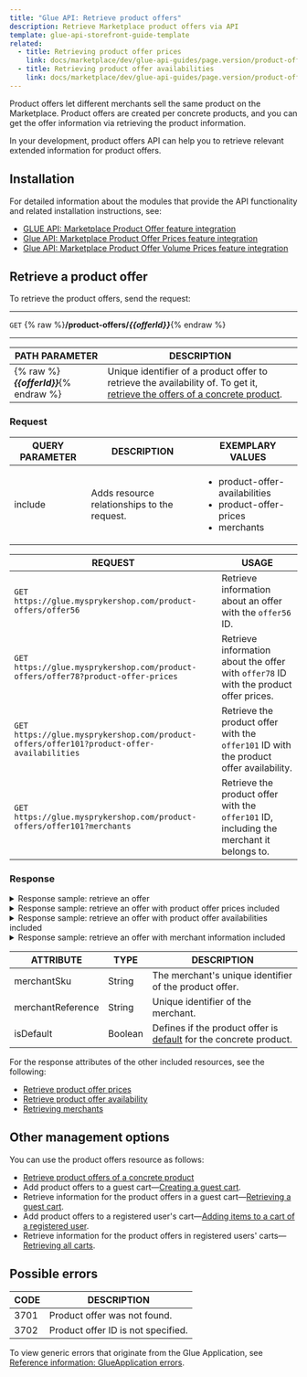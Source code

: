 ```yaml
---
title: "Glue API: Retrieve product offers"
description: Retrieve Marketplace product offers via API
template: glue-api-storefront-guide-template
related:
  - title: Retrieving product offer prices
    link: docs/marketplace/dev/glue-api-guides/page.version/product-offers/retrieving-product-offer-prices.html
  - title: Retrieving product offer availabilities
    link: docs/marketplace/dev/glue-api-guides/page.version/product-offers/retrieving-product-offer-availability.html
---
```


Product offers let different merchants sell the same product on the Marketplace. Product offers are created per concrete products, and you can get the offer information via retrieving the product information.

In your development, product offers API can help you to retrieve relevant extended information for product offers.

## Installation

For detailed information about the modules that provide the API functionality and related installation instructions, see:

* [GLUE API: Marketplace Product Offer feature integration](/docs/pbc/all/offer-management/{{page.version}}/marketplace/install-and-upgrade/install-glue-api/install-the-marketplace-product-offer-glue-api.html)
* [Glue API: Marketplace Product Offer Prices feature integration](/docs/pbc/all/price-management/{{page.version}}/marketplace/install-and-upgrade/install-glue-api/install-the-marketplace-product-offer-prices-glue-api.html)
* [Glue API: Marketplace Product Offer Volume Prices feature integration](/docs/pbc/all/price-management/{{page.version}}/marketplace/install-and-upgrade/install-glue-api/install-the-marketplace-product-offer-prices-glue-api.html)

## Retrieve a product offer

To retrieve the product offers, send the request:

---
`GET` {% raw %}**/product-offers/*{{offerId}}***{% endraw %}

---

| PATH PARAMETER | DESCRIPTION |
| ------------------ | ---------------------- |
| {% raw %}***{{offerId}}***{% endraw %} | Unique identifier of a product offer to retrieve the availability of. To get it, [retrieve the offers of a concrete product](/docs/pbc/all/product-information-management/{{page.version}}/marketplace/manage-using-glue-api/retrieve-product-offers-of-concrete-products.html). |

<a name="product-offer-included-resources"></a>

### Request

| QUERY PARAMETER | DESCRIPTION      | EXEMPLARY VALUES       |
| -------------------- | ----------------- | ---------------- |
| include          | Adds resource relationships to the request. | <ul><li>product-offer-availabilities</li><li>product-offer-prices</li><li>merchants</li></ul> |

| REQUEST | USAGE     |
| ---------- | ----------- |
| `GET https://glue.mysprykershop.com/product-offers/offer56`| Retrieve information about an offer with the `offer56` ID.   |
| `GET https://glue.mysprykershop.com/product-offers/offer78?product-offer-prices` | Retrieve information about the offer with `offer78` ID with the product offer prices. |
| `GET https://glue.mysprykershop.com/product-offers/offer101?product-offer-availabilities` | Retrieve the product offer with the `offer101` ID with the product offer availability. |
| `GET https://glue.mysprykershop.com/product-offers/offer101?merchants` | Retrieve the product offer with the `offer101` ID, including the merchant it belongs to. |

### Response

<details>
<summary markdown='span'>Response sample: retrieve an offer</summary>

```json
{
    "data": {
        "type": "product-offers",
        "id": "offer56",
        "attributes": {
            "merchantSku": null,
            "merchantReference": "MER000005",
            "isDefault": false
        },
        "links": {
            "self": "https://glue.mysprykershop.comm/product-offers/offer56"
        }
    }
}
```
</details>

<details>
<summary markdown='span'>Response sample: retrieve an offer with product offer prices included</summary>

```json
{
    "data": {
        "type": "product-offers",
        "id": "offer78",
        "attributes": {
            "merchantSku": null,
            "merchantReference": "MER000005",
            "isDefault": true
        },
        "links": {
            "self": "https://glue.mysprykershop.com/product-offers/offer78"
        },
        "relationships": {
            "product-offer-prices": {
                "data": [
                    {
                        "type": "product-offer-prices",
                        "id": "offer78"
                    }
                ]
            }
        }
    },
    "included": [
        {
            "type": "product-offer-prices",
            "id": "offer78",
            "attributes": {
                "price": 40522,
                "prices": [
                    {
                        "priceTypeName": "DEFAULT",
                        "netAmount": null,
                        "grossAmount": 40522,
                        "currency": {
                            "code": "EUR",
                            "name": "Euro",
                            "symbol": "€"                        
                    },
                        "volumePrices": [
                            {
                                "grossAmount": 38400,
                                "netAmount": 39100,
                                "quantity": 3
                            }

                        ]
                    }
                ]
            },
            "links": {
                "self": "https://glue.mysprykershop.com/product-offers/offer78/product-offer-prices"
            }
        }
    ]
}
```
</details>

<details>
<summary markdown='span'>Response sample: retrieve an offer with product offer availabilities included</summary>

```json
{
    "data": {
        "type": "product-offers",
        "id": "offer101",
        "attributes": {
            "merchantSku": null,
            "merchantReference": "MER000006",
            "isDefault": false
        },
        "links": {
            "self": "https://glue.mysprykershop.comm/product-offers/offer101?include=product-offer-prices,product-offer-availabilities"
        },
        "relationships": {
            "product-offer-availabilities": {
                "data": [
                    {
                        "type": "product-offer-availabilities",
                        "id": "offer101"
                    }
                ]
           }
        }
    },
    "included": [
        {
            "type": "product-offer-availabilities",
            "id": "offer101",
            "attributes": {
                "isNeverOutOfStock": true,
                "availability": true,
                "quantity": "0.0000000000"
            },
            "links": {
                "self": "https://glue.mysprykershop.comm/product-offers/offer101/product-offer-availabilities"
            }

        }
    ]
}
```
</details>

<details>
<summary markdown='span'>Response sample: retrieve an offer with merchant information included</summary>

```json
{
    "data": {
        "type": "product-offers",
        "id": "offer101",
        "attributes": {
            "merchantSku": null,
            "merchantReference": "MER000006",
            "isDefault": false
        },
        "links": {
            "self": "https://glue.mysprykershop.comm/product-offers/offer101?include=product-offer-prices,product-offer-availabilities,merchants"
        },
        "merchants": {
                "data": [
                    {
                        "type": "merchants",
                        "id": "MER000006"
                    }
                ]
        }
    },
    "included": [
        {
            "type": "merchants",
            "id": "MER000006",
            "attributes": {
                "merchantName": "Sony Experts",
                "merchantUrl": "/en/merchant/sony-experts",
                "contactPersonRole": "Brand Manager",
                "contactPersonTitle": "Ms",
                "contactPersonFirstName": "Michele",
                "contactPersonLastName": "Nemeth",
                "contactPersonPhone": "030/123456789",
                "logoUrl": "https://d2s0ynfc62ej12.cloudfront.net/merchant/sonyexperts-logo.png",
                "publicEmail": "support@sony-experts.com",
                "publicPhone": "+49 30 234567691",
                "description": "Capture your moment with the best cameras from Sony. From pocket-size to professional-style, they all pack features to deliver the best quality pictures.Discover the range of Sony cameras, lenses and accessories, and capture your favorite moments with precision and style with the best cameras can offer.",
                "bannerUrl": "https://d2s0ynfc62ej12.cloudfront.net/merchant/sonyexperts-banner.png",
                "deliveryTime": "1-3 days",
                "latitude": "11.547788",
                "longitude": "48.131058",
                "faxNumber": "+49 30 234567600",
                "legalInformation": {
                    "terms": "<p><span style=\"font-weight: bold;\">General Terms</span><br><br>(1) This privacy policy has been compiled to better serve those who are concerned with how their 'Personally identifiable information' (PII) is being used online. PII, as used in US privacy law and information security, is information that can be used on its own or with other information to identify, contact, or locate a single person, or to identify an individual in context. Please read our privacy policy carefully to get a clear understanding of how we collect, use, protect or otherwise handle your Personally Identifiable Information in accordance with our website. <br><br>(2) We do not collect information from visitors of our site or other details to help you with your experience.<br><br><span style=\"font-weight: bold;\">Using your Information</span><br><br>We may use the information we collect from you when you register, make a purchase, sign up for our newsletter, respond to a survey or marketing communication, surf the website, or use certain other site features in the following ways: <br><br>To personalize user's experience and to let us deliver the type of content and product offerings in which you are most interested.<br><br><span style=\"font-weight: bold;\">Protecting visitor information</span><br><br>Our website is scanned on a regular basis for security holes and known vulnerabilities in order to make your visit to our site as safe as possible. Your personal information is contained behind secured networks and is only accessible by a limited number of persons who have special access rights to such systems, and are required to keep the information confidential. In addition, all sensitive/credit information you supply is encrypted via Secure Socket Layer (SSL) technology.</p>",
                    "cancellationPolicy": "You have the right to withdraw from this contract within 14 days without giving any reason. The withdrawal period will expire after 14 days from the day on which you acquire, or a third party other than the carrier and indicated by you acquires, physical possession of the last good. You may use the attached model withdrawal form, but it is not obligatory. To meet the withdrawal deadline, it is sufficient for you to send your communication concerning your exercise of the right of withdrawal before the withdrawal period has expired.",
                    "imprint": "<p>Sony Experts<br><br>Matthias-Pschorr-Straße 1<br>80336 München<br>DE<br><br>Phone: 030 1234567<br>Email: support@sony-experts.com<br><br>Represented by<br>Managing Director: Max Mustermann<br>Register Court: Munich<br>Register Number: HYY 134306<br></p>",
                    "dataPrivacy": "Sony Experts values the privacy of your personal data."
                }
            },
            "links": {
                "self": "https://glue.mysprykershop.comm/merchants/MER000006"
            }
        }
    ]
}
```
</details>

<a name="product-offers-response-attributes"></a>

| ATTRIBUTE   | TYPE | DESCRIPTION      |
| --------------- | -------- | -------------------- |
| merchantSku       | String   | The merchant's unique identifier of the product offer. |
| merchantReference | String   | Unique identifier of the merchant. |
| isDefault         | Boolean  | Defines if the product offer is [default](/docs/pbc/all/offer-management/{{page.version}}/marketplace/marketplace-product-offer-feature-overview.html#product-offers-on-the-product-details-page) for the concrete product. |


For the response attributes of the other included resources, see the following:
* [Retrieve product offer prices](/docs/marketplace/dev/glue-api-guides/{{page.version}}/product-offers/retrieving-product-offer-prices.html#product-offer-prices-response-attributes)
* [Retrieve product offer availability](/docs/marketplace/dev/glue-api-guides/{{page.version}}/product-offers/retrieving-product-offer-availability.html#product-offer-availability-response-attributes)
* [Retrieving merchants](/docs/pbc/all/merchant-management/{{page.version}}/marketplace/manage-using-glue-api/glue-api-retrieve-merchants.html#merchants-response-attributes)





## Other management options

You can use the product offers resource as follows:

- [Retrieve product offers of a concrete product](/docs/pbc/all/product-information-management/{{page.version}}/marketplace/manage-using-glue-api/retrieve-product-offers-of-concrete-products.html)
- Add product offers to a guest cart—[Creating a guest cart](/docs/pbc/all/cart-and-checkout/{{page.version}}/marketplace/manage-using-glue-api/guest-carts/manage-guest-carts.html#retrieve-a-guest-cart).
- Retrieve information for the product offers in a guest cart—[Retrieving a guest cart](/docs/pbc/all/cart-and-checkout/{{page.version}}/marketplace/manage-using-glue-api/guest-carts/manage-guest-carts.html#retrieve-a-guest-cart).
- Add product offers to a registered user's cart—[Adding items to a cart of a registered user](/docs/pbc/all/cart-and-checkout/{{page.version}}/marketplace/manage-using-glue-api/carts-of-registered-users/manage-items-in-carts-of-registered-users.html#add-an-item-to-a-registered-users-cart).
- Retrieve information for the product offers in registered users' carts—[Retrieving all carts](/docs/pbc/all/cart-and-checkout/{{page.version}}/marketplace/manage-using-glue-api/carts-of-registered-users/manage-carts-of-registered-users.html#retrieve-registered-users-carts).

## Possible errors

| CODE | DESCRIPTION |
| - | -  |
| 3701     | Product offer was not found. |
| 3702     | Product offer ID is not specified. |

To view generic errors that originate from the Glue Application, see [Reference information: GlueApplication errors](/docs/scos/dev/glue-api-guides/{{page.version}}/reference-information-glueapplication-errors.html).
